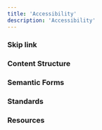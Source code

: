 ```yaml
---
title: 'Accessibility'
description: 'Accessibility'
---
```

### Skip link
### Content Structure
### Semantic Forms
### Standards
### Resources